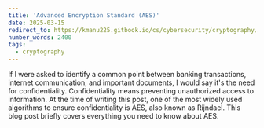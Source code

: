 ```yaml
---
title: 'Advanced Encryption Standard (AES)'
date: 2025-03-15
redirect_to: https://kmanu225.gitbook.io/cs/cybersecurity/cryptography/rijndael
number_words: 2400
tags:
  - cryptography
---
```


If I were asked to identify a common point between banking transactions, internet communication, and important documents, I would say it's the need for confidentiality. Confidentiality means preventing unauthorized access to information. At the time of writing this post, one of the most widely used algorithms to ensure confidentiality is AES, also known as Rijndael. This blog post briefly covers everything you need to know about AES.
